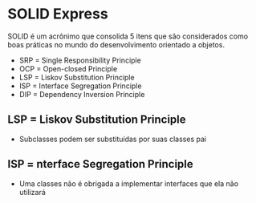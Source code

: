 # SOLID Express

SOLID é um acrônimo que consolida 5 itens que são considerados como boas práticas no mundo do desenvolvimento orientado a objetos.

- SRP = Single Responsibility Principle
- OCP = Open-closed Principle
- LSP = Liskov Substitution Principle
- ISP = Interface Segregation Principle
- DIP = Dependency Inversion Principle

## LSP = Liskov Substitution Principle

- Subclasses podem ser substituídas por suas classes pai

## ISP = nterface Segregation Principle

- Uma classes não é obrigada a implementar interfaces que ela não utilizará
